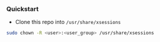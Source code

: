 ### Quickstart
- Clone this repo into `/usr/share/xsessions`
```bash
sudo chown -R <user>:<user_group> /usr/share/xsessions
```
